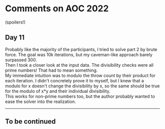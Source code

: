 # Comments on AOC 2022

(spoilers!)  

## Day 11
Probably like the majority of the participants, 
I tried to solve part 2 by brute force. The goal was 10k 
iterations, but my caveman-like approach barely 
surpassed 300.  
Then I took a closer look at the input data. The 
divisibility checks were all prime numbers! 
That had to mean something.  
My immediate intuition was to modulo the throw count 
by their product for each iteration. I didn't concretely 
prove it to myself, but I knew that a modulo for x 
doesn't change the divisibility by x, so the same should 
be true for the modulo of x\*y and their individual divisibility.  
This works for non-prime numbers too, but the author probably 
wanted to ease the solver into the realization.

---

## To be continued
